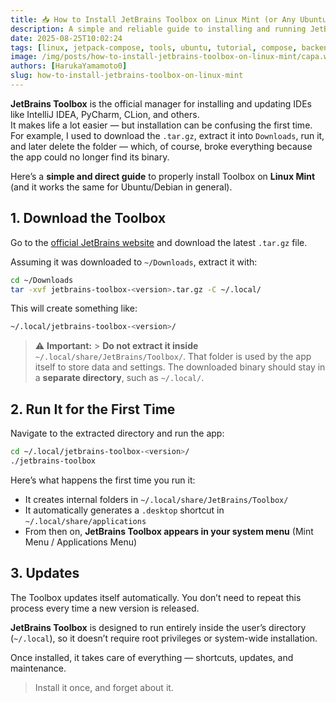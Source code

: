 ```yaml
---
title: 📥 How to Install JetBrains Toolbox on Linux Mint (or Any Ubuntu-Based Distro)
description: A simple and reliable guide to installing and running JetBrains Toolbox on Linux Mint, Ubuntu, or any Debian-based distro — without breaking it after setup.
date: 2025-08-25T10:02:24
tags: [linux, jetpack-compose, tools, ubuntu, tutorial, compose, backend]
image: /img/posts/how-to-install-jetbrains-toolbox-on-linux-mint/capa.webp
authors: [HarukaYamamoto0]
slug: how-to-install-jetbrains-toolbox-on-linux-mint
---
```


**JetBrains Toolbox** is the official manager for installing and updating IDEs like IntelliJ IDEA, PyCharm, CLion, and others.  
It makes life a lot easier — but installation can be confusing the first time.  
For example, I used to download the `.tar.gz`, extract it into `Downloads`, run it, and later delete the folder — which, of course, broke everything because the app could no longer find its binary.

Here’s a **simple and direct guide** to properly install Toolbox on **Linux Mint** (and it works the same for Ubuntu/Debian in general).

<!-- truncate -->

## 1. Download the Toolbox

Go to the [official JetBrains website](https://www.jetbrains.com/toolbox-app/) and download the latest `.tar.gz` file.

Assuming it was downloaded to `~/Downloads`, extract it with:

```bash
cd ~/Downloads
tar -xvf jetbrains-toolbox-<version>.tar.gz -C ~/.local/
```

This will create something like:

```bash
~/.local/jetbrains-toolbox-<version>/
```

> ⚠️ **Important:** > **Do not extract it inside** `~/.local/share/JetBrains/Toolbox/`.
> That folder is used by the app itself to store data and settings.
> The downloaded binary should stay in a **separate directory**, such as `~/.local/`.

## 2. Run It for the First Time

Navigate to the extracted directory and run the app:

```bash
cd ~/.local/jetbrains-toolbox-<version>/
./jetbrains-toolbox
```

Here’s what happens the first time you run it:

- It creates internal folders in `~/.local/share/JetBrains/Toolbox/`
- It automatically generates a `.desktop` shortcut in `~/.local/share/applications`
- From then on, **JetBrains Toolbox appears in your system menu** (Mint Menu / Applications Menu)

## 3. Updates

The Toolbox updates itself automatically.
You don’t need to repeat this process every time a new version is released.

**JetBrains Toolbox** is designed to run entirely inside the user’s directory (`~/.local`),
so it doesn’t require root privileges or system-wide installation.

Once installed, it takes care of everything — shortcuts, updates, and maintenance.

> Install it once, and forget about it.

